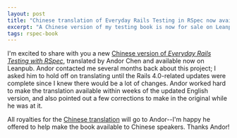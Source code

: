 ```yaml
---
layout: post
title: "Chinese translation of Everyday Rails Testing in RSpec now available"
excerpt: "A Chinese version of my testing book is now for sale on Leanpub."
tags: rspec-book
---
```


I'm excited to share with you a new [Chinese version of *Everyday Rails Testing with RSpec*](https://leanpub.com/everydayrailsrspec-cn), translated by Andor Chen and available now on Leanpub. Andor contacted me several months back about this project; I asked him to hold off on translating until the Rails 4.0-related updates were complete since I knew there would be a lot of changes. Andor worked hard to make the translation available within weeks of the updated English version, and also pointed out a few corrections to make in the original while he was at it.

All royalties for the [Chinese translation](https://leanpub.com/everydayrailsrspec-cn) will go to Andor--I'm happy he offered to help make the book available to Chinese speakers. Thanks Andor!